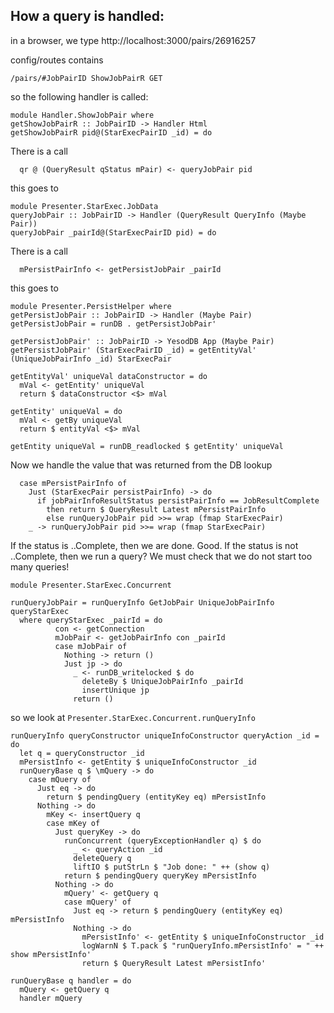 How a query is handled:
-----------------------

in a browser, we type  http://localhost:3000/pairs/26916257

config/routes contains
```
/pairs/#JobPairID ShowJobPairR GET
```
so the following handler is called:
```
module Handler.ShowJobPair where
getShowJobPairR :: JobPairID -> Handler Html
getShowJobPairR pid@(StarExecPairID _id) = do
```

There is a call
```
  qr @ (QueryResult qStatus mPair) <- queryJobPair pid
```

this goes to
```
module Presenter.StarExec.JobData
queryJobPair :: JobPairID -> Handler (QueryResult QueryInfo (Maybe Pair))
queryJobPair _pairId@(StarExecPairID pid) = do
```

There is a call
```
  mPersistPairInfo <- getPersistJobPair _pairId
```
this goes to
```
module Presenter.PersistHelper where
getPersistJobPair :: JobPairID -> Handler (Maybe Pair)
getPersistJobPair = runDB . getPersistJobPair'

getPersistJobPair' :: JobPairID -> YesodDB App (Maybe Pair)
getPersistJobPair' (StarExecPairID _id) = getEntityVal' (UniqueJobPairInfo _id) StarExecPair

getEntityVal' uniqueVal dataConstructor = do
  mVal <- getEntity' uniqueVal
  return $ dataConstructor <$> mVal

getEntity' uniqueVal = do
  mVal <- getBy uniqueVal
  return $ entityVal <$> mVal

getEntity uniqueVal = runDB_readlocked $ getEntity' uniqueVal
```
Now we handle the value that was returned from the DB lookup
```
  case mPersistPairInfo of
    Just (StarExecPair persistPairInfo) -> do
      if jobPairInfoResultStatus persistPairInfo == JobResultComplete
        then return $ QueryResult Latest mPersistPairInfo
        else runQueryJobPair pid >>= wrap (fmap StarExecPair)
    _ -> runQueryJobPair pid >>= wrap (fmap StarExecPair)
```
If the status is ..Complete, then we are done. Good.
If the status is  not ..Complete, then we run a query?
We must check that we do not start too many queries!

```
module Presenter.StarExec.Concurrent

runQueryJobPair = runQueryInfo GetJobPair UniqueJobPairInfo queryStarExec
  where queryStarExec _pairId = do
          con <- getConnection
          mJobPair <- getJobPairInfo con _pairId
          case mJobPair of
            Nothing -> return ()
            Just jp -> do
              _ <- runDB_writelocked $ do
                deleteBy $ UniqueJobPairInfo _pairId
                insertUnique jp
              return ()
```
so we look at `Presenter.StarExec.Concurrent.runQueryInfo`
```
runQueryInfo queryConstructor uniqueInfoConstructor queryAction _id = do
  let q = queryConstructor _id
  mPersistInfo <- getEntity $ uniqueInfoConstructor _id
  runQueryBase q $ \mQuery -> do
    case mQuery of
      Just eq -> do
        return $ pendingQuery (entityKey eq) mPersistInfo
      Nothing -> do
        mKey <- insertQuery q
        case mKey of
          Just queryKey -> do
            runConcurrent (queryExceptionHandler q) $ do
              _ <- queryAction _id
              deleteQuery q
              liftIO $ putStrLn $ "Job done: " ++ (show q)
            return $ pendingQuery queryKey mPersistInfo
          Nothing -> do
            mQuery' <- getQuery q
            case mQuery' of
              Just eq -> return $ pendingQuery (entityKey eq) mPersistInfo
              Nothing -> do
                mPersistInfo' <- getEntity $ uniqueInfoConstructor _id
                logWarnN $ T.pack $ "runQueryInfo.mPersistInfo' = " ++ show mPersistInfo'
                return $ QueryResult Latest mPersistInfo'

runQueryBase q handler = do
  mQuery <- getQuery q
  handler mQuery
```
